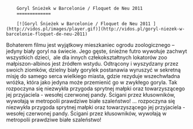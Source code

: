 
        Goryl Śnieżek w Barcelonie / Floquet de Neu 2011 
        =============
        
        [![Goryl Śnieżek w Barcelonie / Floquet de Neu 2011 ](http://vidos.pl/images/player.gif)](http://vidos.pl/goryl-niezek-w-barcelonie-floquet-de-neu-2011)
        
        
 Bohaterem filmu jest wyjątkowy mieszkaniec ogrodu zoologicznego – jedyny biały goryl na świecie. Jego gęste, śnieżne futro wywołuje zachwyt wszystkich dzieci,  ale dla innych człekokształtnych lokatorów zoo małpiszon-albinos jest źródłem wstydu. Odtrącony i wyszydzany przez swoich ziomków, dzielny biały gorylek postanawia wyruszyć w sekretną misję do samego serca wielkiego miasta, gdzie rezyduje wszechwładna wróżka, która jako jedyna może przemienić go w zwykłego goryla. Tak rozpoczyna się niezwykła przygoda sprytnej małpki oraz towarzyszącego jej przyjaciela - wesołej czerwonej pandy. Ścigani przez kłusowników, wywołają w metropolii prawdziwe białe szaleństwo!   ... rozpoczyna się niezwykła przygoda sprytnej małpki oraz towarzyszącego jej przyjaciela - wesołej czerwonej pandy. Ścigani przez kłusowników, wywołają w metropolii prawdziwe białe szaleństwo!
    